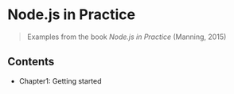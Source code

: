 # Node.js in Practice
> Examples from the book *Node.js in Practice* (Manning, 2015)

## Contents
+ Chapter1: Getting started
